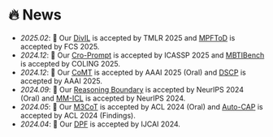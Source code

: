 <!--
 * @Author: Qiguang Chen
 * @LastEditors: Qiguang Chen
 * @Date: 2023-10-10 21:30:10
 * @LastEditTime: 2024-12-24 14:17:34
 * @Description: 
 * 
-->
# 🔥 News
- *2025.02*:  🎉 Our [DivIL](xxx) is accepted by TMLR 2025 and [MPFToD](https://link.springer.com/article/10.1007/s11704-024-3778-9) is accepted by FCS 2025.
- *2024.12*: 🎉 Our [Cro-Prompt](https://arxiv.org/abs/2406.10505) is accepted by ICASSP 2025 and [MBTIBench](https://aclanthology.org/2025.coling-main.339/) is accepted by COLING 2025.
- *2024.12*: 🎉 Our [CoMT](https://arxiv.org/abs/2412.12932) is accepted by AAAI 2025 (Oral) and [DSCP](https://xxx) is accepted by AAAI 2025.
- *2024.09*: 🎉 Our [Reasoning Boundary](https://arxiv.org/abs/2410.05695) is accepted by NeurIPS 2024 (Oral) and [MM-ICL](https://openreview.net/forum?id=REVdYKGcfb) is accepted by NeurIPS 2024.
- *2024.05*: 🎉 Our [M3CoT](https://aclanthology.org/2024.acl-long.446.pdf) is accepted by ACL 2024 (Oral) and [Auto-CAP](https://aclanthology.org/2024.findings-acl.546.pdf) is accepted by ACL 2024 (Findings).
- *2024.04*: 🎉 Our [DPF](https://www.ijcai.org/proceedings/2024/0715.pdf) is accepted by IJCAI 2024.


<!-- - *2024.01*: 🎉 Our [Tree-Planner](https://arxiv.org/abs/2310.08582) are accepted by ICLR 2024.
- *2023.10*: 🎉 Our [Cross-lingual Prompting](https://arxiv.org/abs/2310.14799) and [End-to-end Task-oriented Dialogue Survey](https://arxiv.org/abs/2311.09008) are accepted by EMNLP 2023 (Oral).
- *2023.08*: 🎉Our [survey](https://aclanthology.org/2023.ccl-2.pdf#page=93) about LLM Competency is accepted by CCL 2023.
- *2023.08*: 🔥 We release [HuoZi](https://github.com/HIT-SCIR/huozi) (⭐️100+)
- *2023.07*: 🔥 We release unified SLU toolkit ([OpenSLU](https://aclanthology.org/2023.acl-demo.9/)), which is accepted by ACL 2023 (Demo).
- *2023.07*: Our works ([CLIPText](https://aclanthology.org/2023.findings-acl.69/) and [MMSD2.0](https://aclanthology.org/2023.findings-acl.689/)) are accepted by ACL 2023 (Findings).
- *2023.06*: 🎉 Luckily, I win an outstanding graduate of HIT!
- *2022.10*: 🎉 Fortunately, I win the CCF Excellent College Students  Price!  
- *2022.10*: 🎉 Our paper achieves the **Best Paper** in EMNLP MMNLU2022 WorkShop.
- *2022.09*: I formally join SCIR, HIT.
- *2022.08*: 🎉 Our follow-up work on inconsistency in task-oriented dialogue systems is accepted by COLING2022. Thanks for co-authors from HIT, HKU, BUAA, CUMC!
- *2022.08*: 🎉 More exciting, our team win the first price in [MMNLU-22 Competition](https://mmnlu-22.github.io/Competition/). -->